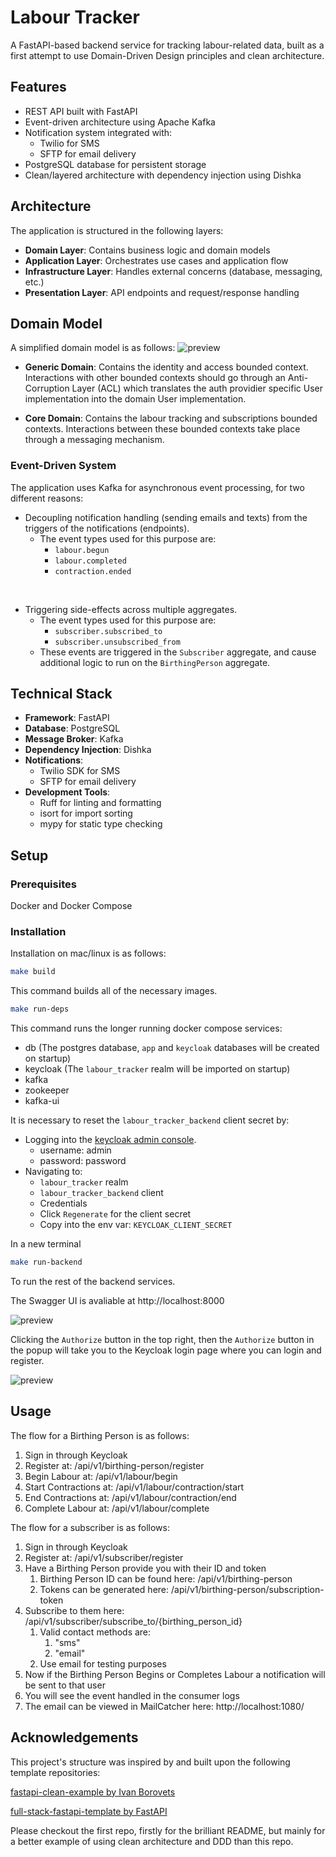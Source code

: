 # Labour Tracker

A FastAPI-based backend service for tracking labour-related data, built as a first attempt to use Domain-Driven Design principles and clean architecture.

## Features

- REST API built with FastAPI
- Event-driven architecture using Apache Kafka
- Notification system integrated with:
  - Twilio for SMS
  - SFTP for email delivery
- PostgreSQL database for persistent storage
- Clean/layered architecture with dependency injection using Dishka

## Architecture

The application is structured in the following layers:

- **Domain Layer**: Contains business logic and domain models
- **Application Layer**: Orchestrates use cases and application flow
- **Infrastructure Layer**: Handles external concerns (database, messaging, etc.)
- **Presentation Layer**: API endpoints and request/response handling

## Domain Model

A simplified domain model is as follows:
![preview](./docs/images/domain_model.svg)

- **Generic Domain**: Contains the identity and access bounded context. Interactions with other bounded contexts should go through an Anti-Corruption Layer (ACL) which translates the auth providier specific User implementation into the domain User implementation.

- **Core Domain**: Contains the labour tracking and subscriptions bounded contexts. Interactions between these bounded contexts take place through a messaging mechanism.

### Event-Driven System

The application uses Kafka for asynchronous event processing, for two different reasons:
- Decoupling notification handling (sending emails and texts) from the triggers of the notifications (endpoints).
  - The event types used for this purpose are:
    - `labour.begun`
    - `labour.completed`
    - `contraction.ended`
<br>

- Triggering side-effects across multiple aggregates.
  - The event types used for this purpose are:
    - `subscriber.subscribed_to`
    - `subscriber.unsubscribed_from`
  - These events are triggered in the `Subscriber` aggregate, and cause additional logic to run on the `BirthingPerson` aggregate.

## Technical Stack

- **Framework**: FastAPI
- **Database**: PostgreSQL
- **Message Broker**: Kafka
- **Dependency Injection**: Dishka
- **Notifications**:
  - Twilio SDK for SMS
  - SFTP for email delivery
- **Development Tools**:
  - Ruff for linting and formatting
  - isort for import sorting
  - mypy for static type checking
 
## Setup

### Prerequisites

Docker and Docker Compose

### Installation

Installation on mac/linux is as follows:

```bash
make build
```

This command builds all of the necessary images.

```bash
make run-deps
```

This command runs the longer running docker compose services:
- db (The postgres database, `app` and `keycloak` databases will be created on startup)
- keycloak (The `labour_tracker` realm will be imported on startup)
- kafka
- zookeeper
- kafka-ui

It is necessary to reset the `labour_tracker_backend` client secret by:
- Logging into the [keycloak admin console](http://localhost:8080).
  - username: admin
  - password: password
- Navigating to:
  - `labour_tracker` realm
  - `labour_tracker_backend` client
  - Credentials
  - Click `Regenerate` for the client secret
  - Copy into the env var: `KEYCLOAK_CLIENT_SECRET`

In a new terminal

```bash
make run-backend
```
To run the rest of the backend services.

The Swagger UI is avaliable at http://localhost:8000

![preview](./docs/images/swagger-ui.png)

Clicking the `Authorize` button in the top right, then the `Authorize` button in the popup will take
you to the Keycloak login page where you can login and register.

![preview](./docs/images/login.png)

## Usage

The flow for a Birthing Person is as follows:
1. Sign in through Keycloak
2. Register at: /api/v1/birthing-person/register
3. Begin Labour at: /api/v1/labour/begin
4. Start Contractions at: /api/v1/labour/contraction/start
5. End Contractions at: /api/v1/labour/contraction/end
6. Complete Labour at: /api/v1/labour/complete

The flow for a subscriber is as follows:
1. Sign in through Keycloak
2. Register at: /api/v1/subscriber/register
3. Have a Birthing Person provide you with their ID and token
    1. Birthing Person ID can be found here: /api/v1/birthing-person
    2. Tokens can be generated here: /api/v1/birthing-person/subscription-token
4. Subscribe to them here: /api/v1/subscriber/subscribe_to/{birthing_person_id}
    1. Valid contact methods are:
        1. "sms"
        2. "email"
    2. Use email for testing purposes
5. Now if the Birthing Person Begins or Completes Labour a notification will be sent to that user
6. You will see the event handled in the consumer logs
7. The email can be viewed in MailCatcher here: http://localhost:1080/


## Acknowledgements

This project's structure was inspired by and built upon the following template repositories:

[fastapi-clean-example by Ivan Borovets](https://github.com/ivan-borovets/fastapi-clean-example)

[full-stack-fastapi-template by FastAPI](https://github.com/fastapi/full-stack-fastapi-template)

Please checkout the first repo, firstly for the brilliant README, but mainly for a better example of using clean architecture and DDD than this repo.

